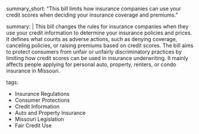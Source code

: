 summary_short: "This bill limits how insurance companies can use your credit scores when deciding your insurance coverage and premiums."

summary: |
  This bill changes the rules for insurance companies when they use your credit information to determine your insurance policies and prices. It defines what counts as adverse actions, such as denying coverage, canceling policies, or raising premiums based on credit scores. The bill aims to protect consumers from unfair or unfairly discriminatory practices by limiting how credit scores can be used in insurance underwriting. It mainly affects people applying for personal auto, property, renters, or condo insurance in Missouri.

tags:
  - Insurance Regulations
  - Consumer Protections
  - Credit Information
  - Auto and Property Insurance
  - Missouri Legislation
  - Fair Credit Use
